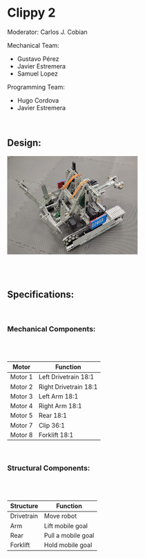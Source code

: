 # Clippy 2

Moderator: Carlos J. Cobian

Mechanical Team:
* Gustavo Pérez
* Javier Estremera
* Samuel Lopez

Programming Team:
* Hugo Cordova
* Javier Estremera

<br>

## Design:

<img    src="../../images/Clippy-2.jpg"
        title="Clippy"
        width="60%"
        height="60%"   />

<br>

<!-- Leaving this here for Javi to explain how Clippy works since he knows about it better than I do -->

<br>

## Specifications:

<br>

### Mechanical Components:

<br>
<!-- Describe the motors, gear ratios, and gear cartridges -->
<br>

| Motor | Function |
|-------|-------------|
| Motor 1 | Left Drivetrain 18:1 |
| Motor 2 | Right Drivetrain 18:1 |
| Motor 3 | Left Arm 18:1 |
| Motor 4 | Right Arm 18:1 |
| Motor 5 | Rear 18:1 |
| Motor 7 | Clip 36:1 |
| Motor 8 | Forklift 18:1 |
<br>

### Structural Components:

<br>
<!-- Describe the different apparatuses, parts, function -->
<br>

| Structure | Function |
|-------|-------------|
| Drivetrain | Move robot |
| Arm | Lift mobile goal |
| Rear | Pull a mobile goal |
| Forklift | Hold mobile goal |

<br>